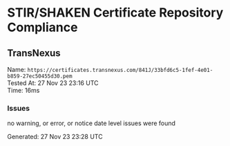 # STIR/SHAKEN Certificate Repository Compliance

## TransNexus

Name: `https://certificates.transnexus.com/841J/33bfd6c5-1fef-4e01-b859-27ec50455d30.pem`\
Tested At: 27 Nov 23 23:16 UTC\
Time: 16ms

### Issues

no warning, or error, or notice date level issues were found

Generated: 27 Nov 23 23:28 UTC